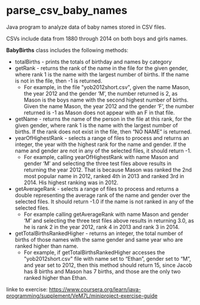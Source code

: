 # parse_csv_baby_names
Java program to analyze data of baby names stored in CSV files. 

CSVs include data from 1880 through 2014 on both boys and girls names.

<b>BabyBirths</b> class includes the following methods:
* totalBirths - prints the totals of birthday and names by category
* getRank -  returns the rank of the name in the file for the given gender, where rank 1 is the name with the largest number of births. If the name is not in the file, then -1 is returned.
  * For example, in the file "yob2012short.csv", given the name Mason, the year 2012 and the gender ‘M’, the number returned is 2, as Mason is the boys name with the second highest number of births. Given the name Mason, the year 2012 and the gender ‘F’, the number returned is -1 as Mason does not appear with an F in that file.
* getName - returns the name of the person in the file at this rank, for the given gender, where rank 1 is the name with the largest number of births. If the rank does not exist in the file, then “NO NAME” is returned.
* yearOfHighestRank - selects a range of files to process and returns an integer, the year with the highest rank for the name and gender. If the name and gender are not in any of the selected files, it should return -1.
  * For example, calling yearOfHighestRank with name Mason and gender ‘M’ and selecting the three test files above results in returning the year 2012. That is because Mason was ranked the 2nd most popular name in 2012, ranked 4th in 2013 and ranked 3rd in 2014. His highest ranking was in 2012.
* getAverageRank - selects a range of files to process and returns a double representing the average rank of the name and gender over the selected files. It should return -1.0 if the name is not ranked in any of the selected files. 
  * For example calling getAverageRank with name Mason and gender ‘M’ and selecting the three test files above results in returning 3.0, as he is rank 2 in the year 2012, rank 4 in 2013 and rank 3 in 2014.
* getTotalBirthsRankedHigher - returns an integer, the total number of births of those names with the same gender and same year who are ranked higher than name.
  * For example, if getTotalBirthsRankedHigher accesses the "yob2012short.csv" file with name set to “Ethan”, gender set to “M”, and year set to 2012, then this method should return 15, since Jacob has 8 births and Mason has 7 births, and those are the only two ranked higher than Ethan.

linke to exercise: https://www.coursera.org/learn/java-programming/supplement/VeM7L/miniproject-exercise-guide
